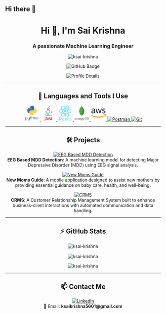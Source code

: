## Hi there 👋

<!--
**ksai-krishna/ksai-krishna** is a ✨ _special_ ✨ repository because its `README.md` (this file) appears on your GitHub profile.

Here are some ideas to get you started:

- 🔭 I’m currently working on ...
- 🌱 I’m currently learning ...
- 👯 I’m looking to collaborate on ...
- 🤔 I’m looking for help with ...
- 💬 Ask me about ...
- 📫 How to reach me: ...
- 😄 Pronouns: ...
- ⚡ Fun fact: ...
-->



<h1 align="center">Hi 👋, I'm Sai Krishna</h1>
<h3 align="center">A passionate Machine Learning Engineer</h3>

<p align="center">
  <img src="https://komarev.com/ghpvc/?username=ksai-krishna&label=Profile%20views&color=0e75b6&style=flat" alt="ksai-krishna" />
</p>

<p align="center">
<!--   <a href="https://github.com/ksai-krishna?tab=followers"> -->
    <img src="https://img.shields.io/github/followers/ksai-krishna?label=Followers&style=social" alt="GitHub Badge">
  </a>
</p>

<p align="center">
  <img src="https://github-profile-summary-cards.vercel.app/api/cards/profile-details?username=ksai-krishna&theme=default" alt="Profile Details">
</p>

---

<h2 align="center">🚀 Languages and Tools I Use</h2>

<p align="center">
  <a href="https://www.python.org" target="_blank">
    <img src="https://raw.githubusercontent.com/devicons/devicon/master/icons/python/python-original-wordmark.svg" alt="Python" width="50" height="50"/>
  </a>
  <a href="https://www.java.com" target="_blank">
    <img src="https://raw.githubusercontent.com/devicons/devicon/master/icons/java/java-original-wordmark.svg" alt="Java" width="50" height="50"/>
  </a>
  <a href="https://reactjs.org" target="_blank">
    <img src="https://raw.githubusercontent.com/devicons/devicon/master/icons/react/react-original-wordmark.svg" alt="React" width="50" height="50"/>
  </a>
  <a href="https://www.mongodb.com" target="_blank">
    <img src="https://raw.githubusercontent.com/devicons/devicon/master/icons/mongodb/mongodb-original-wordmark.svg" alt="MongoDB" width="50" height="50"/>
  </a>
  <a href="https://aws.amazon.com" target="_blank">
    <img src="https://raw.githubusercontent.com/devicons/devicon/master/icons/amazonwebservices/amazonwebservices-original-wordmark.svg" alt="AWS" width="50" height="50"/>
  </a>
  <a href="https://www.postman.com" target="_blank">
    <img src="https://www.vectorlogo.zone/logos/getpostman/getpostman-icon.svg" alt="Postman" width="50" height="50"/>
  </a>
  <a href="https://git-scm.com" target="_blank">
    <img src="https://www.vectorlogo.zone/logos/git-scm/git-scm-icon.svg" alt="Git" width="50" height="50"/>
  </a>
</p>

---

<h2 align="center">🛠️ Projects</h2>

<p align="center">
  <a href="https://github.com/ksai-krishna/eeg_based_mdd_detection">
    <img src="https://github-readme-stats.vercel.app/api/pin/?username=ksai-krishna&repo=eeg_based_mdd_detection" alt="EEG Based MDD Detection">
  </a>
  <br>
  <b>EEG Based MDD Detection</b>: A machine learning model for detecting Major Depressive Disorder (MDD) using EEG signal analysis.
</p>


<p align="center">
  <a href="https://github.com/ksai-krishna/new_moms_guide">
    <img src="https://github-readme-stats.vercel.app/api/pin/?username=ksai-krishna&repo=new_moms_guide" alt="New Moms Guide">
  </a>
  <br>
  <b>New Moms Guide</b>: A mobile application designed to assist new mothers by providing essential guidance on baby care, health, and well-being.
</p>

<p align="center">
  <a href="https://github.com/ksai-krishna/crms">
    <img src="https://github-readme-stats.vercel.app/api/pin/?username=ksai-krishna&repo=crms" alt="CRMS">
  </a>
  <br>
  <b>CRMS</b>: A Customer Relationship Management System built to enhance business-client interactions with automated communication and data handling.
</p>


---

<h2 align="center">⚡ GitHub Stats</h2>
<p align="center">
  <img align="center" src="https://github-readme-stats.vercel.app/api?username=ksai-krishna&show_icons=true&locale=en" alt="ksai-krishna" />
</p>
<p align="center">
  <img align="center" src="https://github-readme-streak-stats.herokuapp.com/?user=ksai-krishna&" alt="ksai-krishna" />
</p>
<p align="center">
  <img src="https://github-readme-stats.vercel.app/api/top-langs?username=ksai-krishna&show_icons=true&locale=en&layout=compact" alt="ksai-krishna" />
</p>

---

<h2 align="center">📫 Contact Me</h2>
<p align="center">
  <a href="https://www.linkedin.com/in/saikrishna--k">
    <img src="https://img.shields.io/badge/LinkedIn-0A66C2?style=for-the-badge&logo=linkedin&logoColor=white" alt="LinkedIn">
  </a>
  <br>
  📧 Email: <b>ksaikrishna5601@gmail.com</b>
</p>

